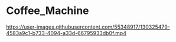 # Coffee_Machine

https://user-images.githubusercontent.com/55348917/130325479-4583a9c1-b733-4094-a33d-66795933db0f.mp4

